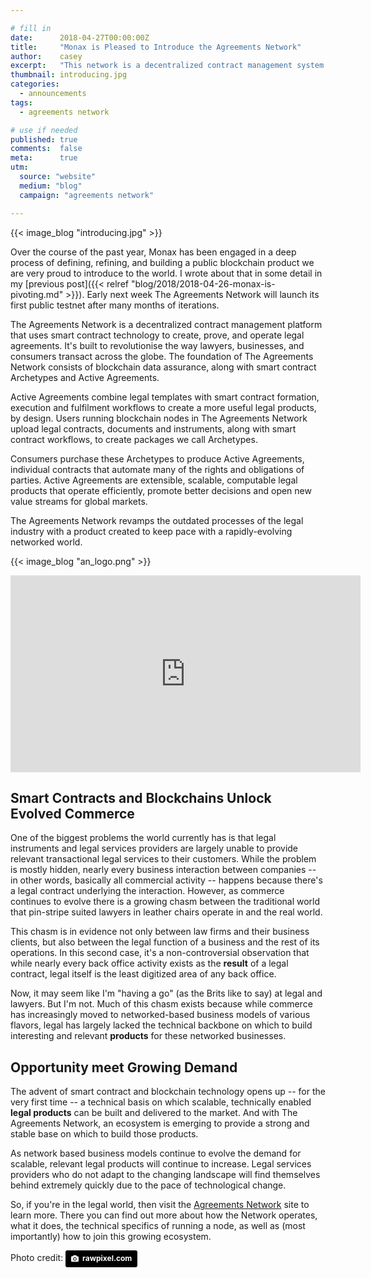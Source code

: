 ```yaml
---

# fill in
date:      2018-04-27T00:00:00Z
title:     "Monax is Pleased to Introduce the Agreements Network"
author:    casey
excerpt:   "This network is a decentralized contract management system for small businesses"
thumbnail: introducing.jpg
categories:
  - announcements
tags:
  - agreements network

# use if needed
published: true
comments:  false
meta:      true
utm:
  source: "website"
  medium: "blog"
  campaign: "agreements network"

---
```


{{< image_blog "introducing.jpg" >}}

Over the course of the past year, Monax has been engaged in a deep process of defining, refining, and building a public blockchain product we are very proud to introduce to the world. I wrote about that in some detail in my [previous post]({{< relref "blog/2018/2018-04-26-monax-is-pivoting.md" >}}). Early next week The Agreements Network will launch its first public testnet after many months of iterations.

The Agreements Network is a decentralized contract management platform that uses smart contract technology to create, prove, and operate legal agreements. It's built to revolutionise the way lawyers, businesses, and consumers transact across the globe. The foundation of The Agreements Network consists of blockchain data assurance, along with smart contract Archetypes and Active Agreements.

Active Agreements combine legal templates with smart contract formation, execution and fulfilment workflows to create a more useful legal products, by design. Users running blockchain nodes in The Agreements Network upload legal contracts, documents and instruments, along with smart contract workflows, to create packages we call Archetypes.

Consumers purchase these Archetypes to produce Active Agreements, individual contracts that automate many of the rights and obligations of parties. Active Agreements are extensible, scalable, computable legal products that operate efficiently, promote better decisions and open new value streams for global markets.

The Agreements Network revamps the outdated processes of the legal industry with a product created to keep pace with a rapidly-evolving networked world.

{{< image_blog "an_logo.png" >}}

<center><iframe width="560" height="315" src="https://www.youtube-nocookie.com/embed/-eMPz8D-VlA?rel=0&amp;controls=0&amp;showinfo=0" frameborder="0" allow="autoplay; encrypted-media" allowfullscreen></iframe></center>

## Smart Contracts and Blockchains Unlock Evolved Commerce

One of the biggest problems the world currently has is that legal instruments and legal services providers are largely unable to provide relevant transactional legal services to their customers. While the problem is mostly hidden, nearly every business interaction between companies -- in other words, basically all commercial activity -- happens because there's a legal contract underlying the interaction. However, as commerce continues to evolve there is a growing chasm between the traditional world that pin-stripe suited lawyers in leather chairs operate in and the real world.

This chasm is in evidence not only between law firms and their business clients, but also between the legal function of a business and the rest of its operations. In this second case, it's a non-controversial observation that while nearly every back office activity exists as the **result** of a legal contract, legal itself is the least digitized area of any back office.

Now, it may seem like I'm "having a go" (as the Brits like to say) at legal and lawyers. But I'm not. Much of this chasm exists because while commerce has increasingly moved to networked-based business models of various flavors, legal has largely lacked the technical backbone on which to build interesting and relevant **products** for these networked businesses.

## Opportunity meet Growing Demand

The advent of smart contract and blockchain technology opens up -- for the very first time -- a technical basis on which scalable, technically enabled **legal products** can be built and delivered to the market. And with The Agreements Network, an ecosystem is emerging to provide a strong and stable base on which to build those products.

As network based business models continue to evolve the demand for scalable, relevant legal products will continue to increase. Legal services providers who do not adapt to the changing landscape will find themselves behind extremely quickly due to the pace of technological change.

So, if you're in the legal world, then visit the [Agreements Network](https://agreements.network) site to learn more. There you can find out more about how the Network operates, what it does, the technical specifics of running a node, as well as (most importantly) how to join this growing ecosystem.

Photo credit: <a style="background-color:black;color:white;text-decoration:none;padding:4px 6px;font-family:-apple-system, BlinkMacSystemFont, &quot;San Francisco&quot;, &quot;Helvetica Neue&quot;, Helvetica, Ubuntu, Roboto, Noto, &quot;Segoe UI&quot;, Arial, sans-serif;font-size:12px;font-weight:bold;line-height:1.2;display:inline-block;border-radius:3px;" href="https://unsplash.com/@rawpixel?utm_medium=referral&amp;utm_campaign=photographer-credit&amp;utm_content=creditBadge" target="_blank" rel="noopener noreferrer" title="Download free do whatever you want high-resolution photos from rawpixel.com"><span style="display:inline-block;padding:2px 3px;"><svg xmlns="http://www.w3.org/2000/svg" style="height:12px;width:auto;position:relative;vertical-align:middle;top:-1px;fill:white;" viewBox="0 0 32 32"><title>unsplash-logo</title><path d="M20.8 18.1c0 2.7-2.2 4.8-4.8 4.8s-4.8-2.1-4.8-4.8c0-2.7 2.2-4.8 4.8-4.8 2.7.1 4.8 2.2 4.8 4.8zm11.2-7.4v14.9c0 2.3-1.9 4.3-4.3 4.3h-23.4c-2.4 0-4.3-1.9-4.3-4.3v-15c0-2.3 1.9-4.3 4.3-4.3h3.7l.8-2.3c.4-1.1 1.7-2 2.9-2h8.6c1.2 0 2.5.9 2.9 2l.8 2.4h3.7c2.4 0 4.3 1.9 4.3 4.3zm-8.6 7.5c0-4.1-3.3-7.5-7.5-7.5-4.1 0-7.5 3.4-7.5 7.5s3.3 7.5 7.5 7.5c4.2-.1 7.5-3.4 7.5-7.5z"></path></svg></span><span style="display:inline-block;padding:2px 3px;">rawpixel.com</span></a>
